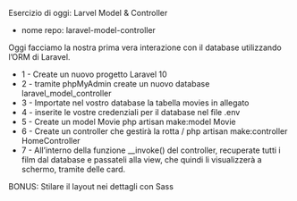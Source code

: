 Esercizio di oggi: Larvel Model & Controller
- nome repo: laravel-model-controller

Oggi facciamo la nostra prima vera interazione con il database utilizzando l’ORM di Laravel.
- 1 - Create un nuovo progetto Laravel 10
- 2 - tramite phpMyAdmin create un nuovo database laravel_model_controller
- 3 - Importate nel vostro database la tabella movies in allegato
- 4 - inserite le vostre credenziali per il database nel file .env
- 5 - Create un model Movie
php artisan make:model Movie
- 6 - Create un controller che gestirà la rotta /
php artisan make:controller HomeController
- 7 - All’interno della funzione __invoke() del controller, recuperate tutti i film dal database e passateli alla view, che quindi li visualizzerà a schermo, tramite delle card.

BONUS:
Stilare il layout nei dettagli con Sass

